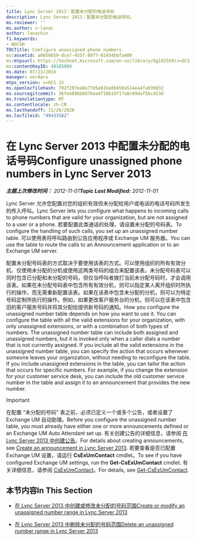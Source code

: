 ```yaml
---
title: Lync Server 2013：配置未分配的电话号码
description: Lync Server 2013：配置未分配的电话号码。
ms.reviewer: ''
ms.author: v-lanac
author: lanachin
f1.keywords:
- NOCSH
TOCTitle: Configure unassigned phone numbers
ms:assetid: a0650659-dce7-455f-8977-02454bbfa400
ms:mtpsurl: https://technet.microsoft.com/en-us/library/Gg182559(v=OCS.15)
ms:contentKeyID: 48185009
ms.date: 07/23/2014
manager: serdars
mtps_version: v=OCS.15
ms.openlocfilehash: 702f297ea0a77d5e81be8b650a514ea4fa939d32
ms.sourcegitcommit: 36fee89bb887bea4f18b19f17a8c69daf5bc423d
ms.translationtype: MT
ms.contentlocale: zh-CN
ms.lasthandoff: 11/26/2020
ms.locfileid: "49433582"
---
```

# <a name="configure-unassigned-phone-numbers-in-lync-server-2013"></a><span data-ttu-id="09629-103">在 Lync Server 2013 中配置未分配的电话号码</span><span class="sxs-lookup"><span data-stu-id="09629-103">Configure unassigned phone numbers in Lync Server 2013</span></span>

<div data-xmlns="http://www.w3.org/1999/xhtml">

<div class="topic" data-xmlns="http://www.w3.org/1999/xhtml" data-msxsl="urn:schemas-microsoft-com:xslt" data-cs="https://msdn.microsoft.com/">

<div data-asp="https://msdn2.microsoft.com/asp">



</div>

<div id="mainSection">

<div id="mainBody"><span data-ttu-id="09629-104">

<span> </span></span><span class="sxs-lookup"><span data-stu-id="09629-104">

<span> </span></span></span>

<span data-ttu-id="09629-105">_**主题上次修改时间：** 2012-11-01_</span><span class="sxs-lookup"><span data-stu-id="09629-105">_**Topic Last Modified:** 2012-11-01_</span></span>

<span data-ttu-id="09629-106">Lync Server 允许您配置对您的组织有效但未分配给用户或电话的电话号码所发生的传入呼叫。</span><span class="sxs-lookup"><span data-stu-id="09629-106">Lync Server lets you configure what happens to incoming calls to phone numbers that are valid for your organization, but are not assigned to a user or a phone.</span></span> <span data-ttu-id="09629-107">若要配置此类通话的处理，请设置未分配的号码表。</span><span class="sxs-lookup"><span data-stu-id="09629-107">To configure the handling of such calls, you set up an unassigned number table.</span></span> <span data-ttu-id="09629-108">可以使用表将呼叫路由到公告应用程序或 Exchange UM 服务器。</span><span class="sxs-lookup"><span data-stu-id="09629-108">You can use the table to route the calls to an Announcement application or to an Exchange UM server.</span></span>

<span data-ttu-id="09629-p102">配置未分配号码表的方式取决于要使用该表的方式。可以使用组织的所有有效分机、仅使用未分配的分机或使用这两类号码的组合来配置该表。未分配号码表可以同时包含已分配和未分配的号码，但仅当呼叫者拨打当前未分配号码时，才会调用该表。如果在未分配号码表中包含所有有效分机，则可以指定某人离开组织时所执行的操作，而无需重新配置该表。如果在该表中包含未分配的分机，则可以为特定号码定制所执行的操作。例如，如果更改客户服务台的分机，则可以在该表中包含旧的客户服务号码并将其分配给提供新号码的通知。</span><span class="sxs-lookup"><span data-stu-id="09629-p102">How you configure the unassigned number table depends on how you want to use it. You can configure the table with all the valid extensions for your organization, with only unassigned extensions, or with a combination of both types of numbers. The unassigned number table can include both assigned and unassigned numbers, but it is invoked only when a caller dials a number that is not currently assigned. If you include all the valid extensions in the unassigned number table, you can specify the action that occurs whenever someone leaves your organization, without needing to reconfigure the table. If you include unassigned extensions in the table, you can tailor the action that occurs for specific numbers. For example, if you change the extension for your customer service desk, you can include the old customer service number in the table and assign it to an announcement that provides the new number.</span></span>

<div>


> [!IMPORTANT]  
> <span data-ttu-id="09629-115">在配置 "未分配的号码" 表之前，必须已定义一个或多个公告，或者设置了 Exchange UM 自动助理。</span><span class="sxs-lookup"><span data-stu-id="09629-115">Before you configure the unassigned number table, you must already have either one or more announcements defined or an Exchange UM Auto Attendant set up.</span></span> <span data-ttu-id="09629-116">有关创建公告的详细信息，请参阅 <A href="lync-server-2013-create-an-announcement.md">在 Lync Server 2013 中创建公告</A>。</span><span class="sxs-lookup"><span data-stu-id="09629-116">For details about creating announcements, see <A href="lync-server-2013-create-an-announcement.md">Create an announcement in Lync Server 2013</A>.</span></span> <span data-ttu-id="09629-117">若要查看是否已配置 Exchange UM 设置，请运行 <STRONG>CsExUmContact</STRONG> cmdlet。</span><span class="sxs-lookup"><span data-stu-id="09629-117">To see if you have configured Exchange UM settings, run the <STRONG>Get-CsExUmContact</STRONG> cmdlet.</span></span> <span data-ttu-id="09629-118">有关详细信息，请参阅 <A href="https://docs.microsoft.com/powershell/module/skype/Get-CsExUmContact">CsExUmContact</A>。</span><span class="sxs-lookup"><span data-stu-id="09629-118">For details, see <A href="https://docs.microsoft.com/powershell/module/skype/Get-CsExUmContact">Get-CsExUmContact</A>.</span></span>



</div>

<div>

## <a name="in-this-section"></a><span data-ttu-id="09629-119">本节内容</span><span class="sxs-lookup"><span data-stu-id="09629-119">In This Section</span></span>

  - [<span data-ttu-id="09629-120">在 Lync Server 2013 中创建或修改未分配的号码范围</span><span class="sxs-lookup"><span data-stu-id="09629-120">Create or modify an unassigned number range in Lync Server 2013</span></span>](lync-server-2013-create-or-modify-an-unassigned-number-range.md)

  - [<span data-ttu-id="09629-121">在 Lync Server 2013 中删除未分配的号码范围</span><span class="sxs-lookup"><span data-stu-id="09629-121">Delete an unassigned number range in Lync Server 2013</span></span>](lync-server-2013-delete-an-unassigned-number-range.md)

<span data-ttu-id="09629-122"></div>

</div>

<span> </span>

</div>

</div>

</span><span class="sxs-lookup"><span data-stu-id="09629-122"></div>

</div>

<span> </span>

</div>

</div>

</span></span></div>


